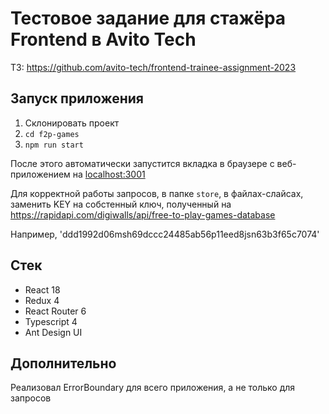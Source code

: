 # Тестовое задание для стажёра Frontend в Avito Tech

ТЗ: https://github.com/avito-tech/frontend-trainee-assignment-2023

## Запуск приложения
1. Склонировать проект
2. ```cd f2p-games```
3. ```npm run start```

После этого автоматически запустится вкладка в браузере с веб-приложением на [localhost:3001](localhost:3001)

Для корректной работы запросов, в папке ```store```, в файлах-слайсах, заменить KEY на собстенный ключ, полученный на https://rapidapi.com/digiwalls/api/free-to-play-games-database

Например, 'ddd1992d06msh69dccc24485ab56p11eed8jsn63b3f65c7074'

## Стек
- React 18
- Redux 4
- React Router 6
- Typescript 4
- Ant Design UI

## Дополнительно
Реализовал ErrorBoundary для всего приложения, а не только для запросов